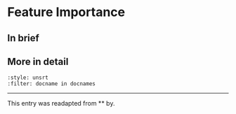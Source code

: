 # Feature Importance

## In brief

## More in detail


```{bibliography}
:style: unsrt
:filter: docname in docnames
```

---
 
This entry was readapted from ** by.
